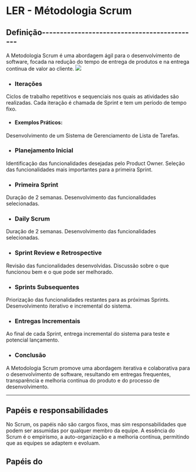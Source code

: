 # LER - Métodologia Scrum
## Definição--------------------------------------------
A Metodologia Scrum é uma abordagem ágil para o desenvolvimento de software, focada na redução do tempo de entrega de produtos e na entrega contínua de valor ao cliente.
<img src="http://metodologiaagil.com/wp-content/uploads/2016/09/ciclo_scrum_2.gif">
- ### Iterações
Ciclos de trabalho repetitivos e sequenciais nos quais as atividades são realizadas.
Cada iteração é chamada de Sprint e tem um período de tempo fixo.
- #### Exemplos Práticos:
Desenvolvimento de um Sistema de Gerenciamento de Lista de Tarefas.
- ### Planejamento Inicial
Identificação das funcionalidades desejadas pelo Product Owner.
Seleção das funcionalidades mais importantes para a primeira Sprint.
- ### Primeira Sprint
Duração de 2 semanas.
Desenvolvimento das funcionalidades selecionadas.
- ### Daily Scrum
Duração de 2 semanas.
Desenvolvimento das funcionalidades selecionadas.
- ### Sprint Review e Retrospective
Revisão das funcionalidades desenvolvidas.
Discussão sobre o que funcionou bem e o que pode ser melhorado.
- ### Sprints Subsequentes
Priorização das funcionalidades restantes para as próximas Sprints.
Desenvolvimento iterativo e incremental do sistema.
- ### Entregas Incrementais
Ao final de cada Sprint, entrega incremental do sistema para teste e potencial lançamento.
- ### Conclusão
A Metodologia Scrum promove uma abordagem iterativa e colaborativa para o desenvolvimento de software, resultando em entregas frequentes, transparência e melhoria contínua do produto e do processo de desenvolvimento.

______
## Papéis e responsabilidades
No Scrum, os papéis não são cargos fixos, mas sim responsabilidades que podem ser assumidas por qualquer membro da equipe.
A essência do Scrum é o empirismo, a auto-organização e a melhoria contínua, permitindo que as equipes se adaptem e evoluam.
## Papéis do 